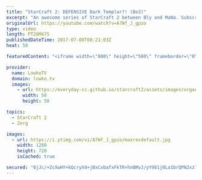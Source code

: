 ```yaml
---
title: "StarCraft 2: DEFENSIVE Dark Templar?! (Bo3)"
excerpt: "An awesome series of StarCraft 2 between Bly and MaNa. Subscribe for more videos: http://lowko.tv/youtube Epic Zerg vs Terran: https://goo.gl/GJuLSh  This is a best of three series of Zerg versus Protoss. All three games are out of the ordinary and turn out be incredibly close.   Support me on Patreon:"
originalUrl: https://youtube.com/watch?v=A7Wf_J_gpzo
type: video
length: PT28M47S
publishedDateTime: 2017-07-08T08:21:03Z
heat: 50

featuredContent: "<iframe width=\"800\" height=\"500\" frameborder=\"0\" src=\"https://www.youtube.com/embed/A7Wf_J_gpzo\" allow=\"accelerometer; autoplay; encrypted-media; gyroscope; picture-in-picture\" allowfullscreen></iframe>"

provider:
  name: LowkoTV
  domain: lowko.tv
  images:
    - url: https://everyday-cc.github.io/starcraft2/assets/images/organizations/lowko.tv-50x50.jpg
      width: 50
      height: 50

topics:
  - StarCraft 2
  - Zerg

images:
  - url: https://i.ytimg.com/vi/A7Wf_J_gpzo/maxresdefault.jpg
    width: 1280
    height: 720
    isCached: true

secured: "6jJc/+ZcXwHY+kQcryX4+jBxCxbafxFkTR+hnBMvJ/yY981j0La1brQPN2xz7/GQwfahun/Cd6gMb+Z8U7cyExmGIePqDNsIdo19r0n52Eait60S5KjtQgFlY7nLPdJDASVg7n5SKACUlYvNOj0r1C3j2Ppe8SF9PHDYRy/Wx8yZ5W/edvjzxj1UMz38C8pIjDno8X3Cbxgz8L7jOUneDqND/rRxDOK2WA/6nNKoHBT7+Ec9CLFlhKENQS1DoEmC7stFsqNcQoDyfFfdje8vnyv1euutzIHX/QqI1NQ+eEHKh1yUnmaH6zXqH1W8i90q6S9y3x0B+humMMhlV2t7zu8Ygn4SSYckAh5fLX30Qc+7HsjrDEPbCP8pqk5CfhPFkTm0v0wJeTo9lZ7EiD7MiMyA6ZAS06Jsxu0441EbsRI=;6i2CiEoa7SnO0/a5uBgxLg=="
---
```


